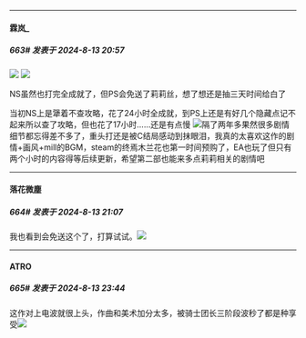 ﻿
*****

####  霖岚_  
##### 663#       发表于 2024-8-13 20:57

<img src="https://p.sda1.dev/18/caa83b94a2ad583e6ee7da2f5904a353/2.jpg" referrerpolicy="no-referrer">
<img src="https://p.sda1.dev/18/1d38819b11fab450235a4b925cb18a2e/1.jpg" referrerpolicy="no-referrer">

NS虽然也打完全成就了，但PS会免送了莉莉丝，想了想还是抽三天时间给白了

当初NS上是犟着不查攻略，花了24小时全成就，到PS上还是有好几个隐藏点记不起来所以查了攻略，但也花了17小时……还是有点慢
<img src="https://static.saraba1st.com/image/smiley/face2017/194.png" referrerpolicy="no-referrer">隔了两年多果然很多剧情细节都忘得差不多了，重头打还是被C结局感动到抹眼泪，我真的太喜欢这作的剧情+画风+mill的BGM，steam的终焉木兰花也第一时间预购了，EA也玩了但只有两个小时的内容得等后续更新，希望第二部也能来多点莉莉相关的剧情吧


*****

####  落花微塵  
##### 664#       发表于 2024-8-13 21:07

我也看到会免送这个了，打算试试。<img src="https://static.saraba1st.com/image/smiley/face2017/074.png" referrerpolicy="no-referrer">


*****

####  ATRO  
##### 665#       发表于 2024-8-13 23:44

这作对上电波就很上头，作曲和美术加分太多，被骑士团长三阶段波秒了都是种享受<img src="https://static.saraba1st.com/image/smiley/face2017/045.png" referrerpolicy="no-referrer">

